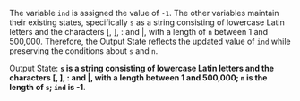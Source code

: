 The variable `ind` is assigned the value of `-1`. The other variables maintain their existing states, specifically `s` as a string consisting of lowercase Latin letters and the characters [, ], : and |, with a length of `n` between 1 and 500,000. Therefore, the Output State reflects the updated value of `ind` while preserving the conditions about `s` and `n`.

Output State: **`s` is a string consisting of lowercase Latin letters and the characters [, ], : and |, with a length between 1 and 500,000; `n` is the length of `s`; `ind` is -1**.